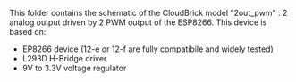 This folder contains the schematic of the CloudBrick model "2out_pwm" : 2 analog output driven by 2 PWM output of the ESP8266.
This device is based on:
- EP8266 device (12-e or 12-f are fully compatibile and widely tested)
- L293D H-Bridge driver
- 9V to 3.3V voltage regulator
